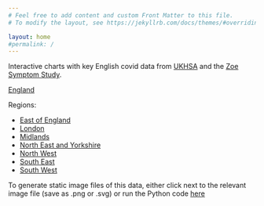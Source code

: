 ```yaml
---
# Feel free to add content and custom Front Matter to this file.
# To modify the layout, see https://jekyllrb.com/docs/themes/#overriding-theme-defaults

layout: home
#permalink: /
---
```


Interactive charts with key English covid data from [UKHSA](https://coronavirus.data.gov.uk/) and the [Zoe Symptom Study](https://covid.joinzoe.com/).

[England](/covid-england/charts/england)

Regions:

- [East of England](/covid-england/charts/east-of-england)
- [London](/covid-england/charts/london)
- [Midlands](/covid-england/charts/midlands)
- [North East and Yorkshire](/covid-england/charts/north-east-and-yorkshire)
- [North West](/covid-england/charts/north-west)
- [South East](/covid-england/charts/south-east)
- [South West](/covid-england/charts/south-west)

To generate static image files of this data, either click next to the relevant image file (save as .png or .svg) or run the Python code [here](https://github.com/AlistairHaimes/covid-uk-dashboard)
